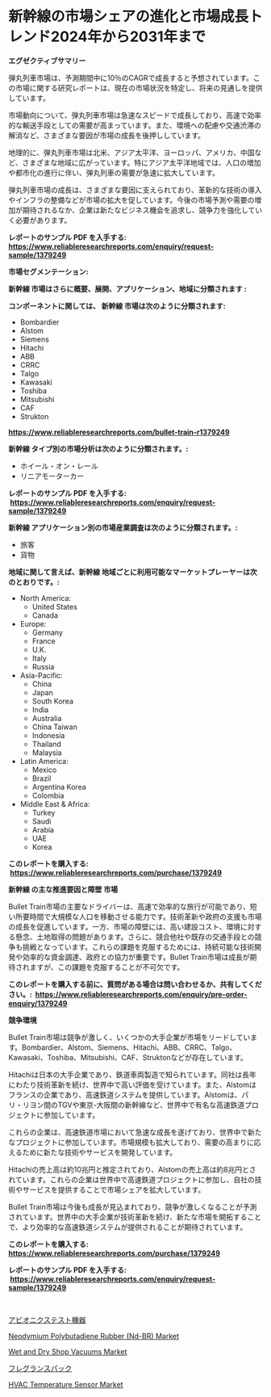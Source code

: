 <p><h1>新幹線の市場シェアの進化と市場成長トレンド2024年から2031年まで</h1></p><p><strong>エグゼクティブサマリー</strong></p>
<p><p>弾丸列車市場は、予測期間中に10％のCAGRで成長すると予想されています。この市場に関する研究レポートは、現在の市場状況を特定し、将来の見通しを提供しています。</p><p>市場動向について、弾丸列車市場は急速なスピードで成長しており、高速で効率的な輸送手段としての需要が高まっています。また、環境への配慮や交通渋滞の解消など、さまざまな要因が市場の成長を後押ししています。</p><p>地理的に、弾丸列車市場は北米、アジア太平洋、ヨーロッパ、アメリカ、中国など、さまざまな地域に広がっています。特にアジア太平洋地域では、人口の増加や都市化の進行に伴い、弾丸列車の需要が急速に拡大しています。</p><p>弾丸列車市場の成長は、さまざまな要因に支えられており、革新的な技術の導入やインフラの整備などが市場の拡大を促しています。今後の市場予測や需要の増加が期待されるなか、企業は新たなビジネス機会を追求し、競争力を強化していく必要があります。</p></p>
<p><strong>レポートのサンプル PDF を入手する: <a href="https://www.reliableresearchreports.com/enquiry/request-sample/1379249">https://www.reliableresearchreports.com/enquiry/request-sample/1379249</a></strong></p>
<p><strong>市場セグメンテーション:</strong></p>
<p><strong> 新幹線 市場はさらに概要、展開、アプリケーション、地域に分類されます :</strong></p>
<p><strong>コンポーネントに関しては、 新幹線 市場は次のように分類されます: &nbsp;</strong></p>
<p><ul><li>Bombardier</li><li>Alstom</li><li>Siemens</li><li>Hitachi</li><li>ABB</li><li>CRRC</li><li>Talgo</li><li>Kawasaki</li><li>Toshiba</li><li>Mitsubishi</li><li>CAF</li><li>Strukton</li></ul></p>
<p><strong><a href="https://www.reliableresearchreports.com/bullet-train-r1379249">https://www.reliableresearchreports.com/bullet-train-r1379249</a></strong></p>
<p><strong> 新幹線 タイプ別の市場分析は次のように分類されます。:</strong></p>
<p><ul><li>ホイール・オン・レール</li><li>リニアモーターカー</li></ul></p>
<p><strong>レポートのサンプル PDF を入手する: &nbsp;<a href="https://www.reliableresearchreports.com/enquiry/request-sample/1379249">https://www.reliableresearchreports.com/enquiry/request-sample/1379249</a></strong></p>
<p><strong> 新幹線 アプリケーション別の市場産業調査は次のように分類されます。:</strong></p>
<p><ul><li>旅客</li><li>貨物</li></ul></p>
<p><strong>地域に関して言えば、新幹線 地域ごとに利用可能なマーケットプレーヤーは次のとおりです。:</strong></p>
<p><ul>
    <li>
        North America:
        <ul>
            <li>United States</li>
            <li>Canada</li>
        </ul>
    </li>
    <li>
        Europe:
        <ul>
            <li>Germany</li>
            <li>France</li>
            <li>U.K.</li>
            <li>Italy</li>
            <li>Russia</li>
        </ul>
    </li>
    <li>
        Asia-Pacific:
        <ul>
            <li>China</li>
            <li>Japan</li>
            <li>South Korea</li>
            <li>India</li>
            <li>Australia</li>
            <li>China Taiwan</li>
            <li>Indonesia</li>
            <li>Thailand</li>
            <li>Malaysia</li>
        </ul>
    </li>
    <li>
        Latin America:
        <ul>
            <li>Mexico</li>
            <li>Brazil</li>
            <li>Argentina Korea</li>
            <li>Colombia</li>
        </ul>
    </li>
    <li>
        Middle East & Africa:
        <ul>
            <li>Turkey</li>
            <li>Saudi</li>
            <li>Arabia</li>
            <li>UAE</li>
            <li>Korea</li>
        </ul>
    </li>
    </ul></p>
<p><strong>このレポートを購入する: &nbsp;<a href="https://www.reliableresearchreports.com/purchase/1379249">https://www.reliableresearchreports.com/purchase/1379249</a></strong></p>
<p><strong>新幹線 の主な推進要因と障壁 市場</strong></p>
<p><p>Bullet Train市場の主要なドライバーは、高速で効率的な旅行が可能であり、短い所要時間で大規模な人口を移動させる能力です。技術革新や政府の支援も市場の成長を促進しています。一方、市場の障壁には、高い建設コスト、環境に対する懸念、土地取得の問題があります。さらに、競合他社や既存の交通手段との競争も挑戦となっています。これらの課題を克服するためには、持続可能な技術開発や効率的な資金調達、政府との協力が重要です。Bullet Train市場は成長が期待されますが、この課題を克服することが不可欠です。</p></p>
<p><strong>このレポートを購入する前に、質問がある場合は問い合わせるか、共有してください。:&nbsp; <a href="https://www.reliableresearchreports.com/enquiry/pre-order-enquiry/1379249">https://www.reliableresearchreports.com/enquiry/pre-order-enquiry/1379249</a></strong></p>
<p><strong>競争環境</strong></p>
<p><p>Bullet Train市場は競争が激しく、いくつかの大手企業が市場をリードしています。Bombardier、Alstom、Siemens、Hitachi、ABB、CRRC、Talgo、Kawasaki、Toshiba、Mitsubishi、CAF、Struktonなどが存在しています。</p><p>Hitachiは日本の大手企業であり、鉄道車両製造で知られています。同社は長年にわたり技術革新を続け、世界中で高い評価を受けています。また、Alstomはフランスの企業であり、高速鉄道システムを提供しています。Alstomは、パリ・リヨン間のTGVや東京-大阪間の新幹線など、世界中で有名な高速鉄道プロジェクトに参加しています。</p><p>これらの企業は、高速鉄道市場において急速な成長を遂げており、世界中で新たなプロジェクトに参加しています。市場規模も拡大しており、需要の高まりに応えるために新たな技術やサービスを開発しています。</p><p>Hitachiの売上高は約10兆円と推定されており、Alstomの売上高は約8兆円とされています。これらの企業は世界中で高速鉄道プロジェクトに参加し、自社の技術やサービスを提供することで市場シェアを拡大しています。</p><p>Bullet Train市場は今後も成長が見込まれており、競争が激しくなることが予測されています。世界中の大手企業が技術革新を続け、新たな市場を開拓することで、より効率的な高速鉄道システムが提供されることが期待されています。</p></p>
<p><strong>このレポートを購入する: &nbsp; <a href="https://www.reliableresearchreports.com/purchase/1379249">https://www.reliableresearchreports.com/purchase/1379249</a></strong></p>
<p><strong>レポートのサンプル PDF を入手する: &nbsp;<a href="https://www.reliableresearchreports.com/enquiry/request-sample/1379249">https://www.reliableresearchreports.com/enquiry/request-sample/1379249</a></strong><strong></strong></p>
<p>&nbsp;</p>
<p><p><a href="https://github.com/mathieurico66/Market-Research-Report-List-1/blob/main/253831229904.md">アビオニクステスト機器</a></p><p><a href="https://www.linkedin.com/pulse/neodymium-polybutadiene-rubber-nd-br-market-report-reveals-latest-p9brc?trackingId=6086OS1xVAm6aC1WqwtFAw%3D%3D">Neodymium Polybutadiene Rubber (Nd-BR) Market</a></p><p><a href="https://github.com/lataunyatinikmelvin59ilbd0dv/Market-Research-Report-List-2/blob/main/wet-and-dry-shop-vacuums-market.md">Wet and Dry Shop Vacuums Market</a></p><p><a href="https://github.com/SarahFahey88/Market-Research-Report-List-1/blob/main/894314129905.md">フレグランスパック</a></p><p><a href="https://github.com/pgtimber/Market-Research-Report-List-2/blob/main/hvac-temperature-sensor-market.md">HVAC Temperature Sensor Market</a></p></p>